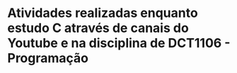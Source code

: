 # Atividades realizadas enquanto estudo C através de canais do Youtube e na disciplina de DCT1106 - Programação
